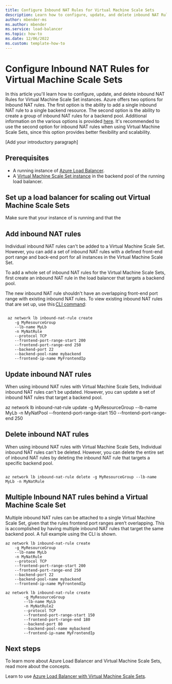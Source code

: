 ```yaml
---
title: Configure Inbound NAT Rules for Virtual Machine Scale Sets
description: Learn how to configure, update, and delete inbound NAT Rules for Virtual Machine Scale Set instances. Azure offers two options for Inbound NAT rules.
author: mbender-ms
ms.author: mbender
ms.service: load-balancer
ms.topic: how-to 
ms.date: 12/06/2022
ms.custom: template-how-to 
---
```


# Configure Inbound NAT Rules for Virtual Machine Scale Sets

In this article you'll learn how to configure, update, and delete inbound NAT Rules for Virtual Machine Scale Set instances. Azure offers two options for Inbound NAT rules. The first option is the ability to add a single inbound NAT rule to a single backend resource. The second option is the ability to create a group of inbound NAT rules for a backend pool. Additional information on the various options is provided [here](inbound-nat-rules.md). It's recommended to use the second option for inbound NAT rules when using Virtual Machine Scale Sets, since this option provides better flexibility and scalability.  

[Add your introductory paragraph]

<!-- 3. Prerequisites 
Optional. If you need prerequisites, make them your first H2 in a how-to guide. 
Use clear and unambiguous language and use a list format.
-->

## Prerequisites

- A running instance of [Azure Load Balancer](quickstart-load-balancer-standard-public-portal.md).
- A [Virtual Machine Scale Set instance](configure-vm-scale-set-portal.md) in the backend pool of the running load balancer.

## Set up a load balancer for scaling out Virtual Machine Scale Sets 
Make sure that your instance of  is running and that the   

## Add inbound NAT rules 
Individual inbound NAT rules can't be added to a Virtual Machine Scale Set. However, you can add a set of inbound NAT rules with a defined front-end port range and back-end port for all instances in the Virtual Machine Scale Set. 

To add a whole set of inbound NAT rules for the Virtual Machine Scale Sets, first create an inbound NAT rule in the load balancer that targets a backend pool.  

The new inbound NAT rule shouldn't have an overlapping front-end port range with existing inbound NAT rules. To view existing inbound NAT rules that are set up, use this [CLI command](/cli/azure/network/lb/inbound-nat-rule?view=azure-cli-latest):

```azurecli

 az network lb inbound-nat-rule create
    -g MyResourceGroup
    --lb-name MyLb
    -n MyNatRule
    --protocol TCP
    --frontend-port-range-start 200
    --frontend-port-range-end 250
    --backend-port 22
    --backend-pool-name mybackend
    --frontend-ip-name MyFrontendIp 

```

## Update inbound NAT rules 
When using inbound NAT rules with Virtual Machine Scale Sets, Individual inbound NAT rules can't be updated. However, you can update a set of inbound NAT rules that target a backend pool. 

az network lb inbound-nat-rule update
    -g MyResourceGroup
    --lb-name MyLb
    -n MyNatPool
    --frontend-port-range-start 150
    --frontend-port-range-end 250 

## Delete inbound NAT rules 

When using inbound NAT rules with Virtual Machine Scale Sets, Individual inbound NAT rules can't be deleted. However, you can delete the entire set of inbound NAT rules by deleting the inbound NAT rule that targets a specific backend pool. 

```azurecli

az network lb inbound-nat-rule delete -g MyResourceGroup --lb-name MyLb -n MyNatRule 

```

## Multiple Inbound NAT rules behind a Virtual Machine Scale Set 

Multiple inbound NAT rules can be attached to a single Virtual Machine Scale Set, given that the rules frontend port ranges aren’t overlapping. This is accomplished by having multiple inbound NAT rules that target the same backend pool. A full example using the CLI is shown. 

```azurecli
az network lb inbound-nat-rule create
    -g MyResourceGroup
    --lb-name MyLb
    -n MyNatRule
    --protocol TCP
    --frontend-port-range-start 200
    --frontend-port-range-end 250
    --backend-port 22
    --backend-pool-name mybackend
    --frontend-ip-name MyFrontendIp 

az network lb inbound-nat-rule create  
        -g MyResourceGroup  
        --lb-name MyLb 
        -n MyNatRule2 
        --protocol TCP  
        --frontend-port-range-start 150  
        --frontend-port-range-end 180  
        --backend-port 80 
        --backend-pool-name mybackend  
        --frontend-ip-name MyFrontendIp 

```


## Next steps
To learn more about Azure Load Balancer and Virtual Machine Scale Sets, read more about the concepts. 

Learn to use [Azure Load Balancer with Virtual Machine Scale Sets](load-balancer-standard-virtual-machine-scale-sets.md).
